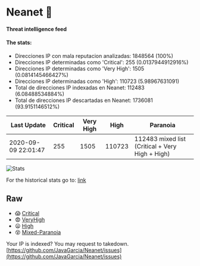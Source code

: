 # Neanet :hocho:
#### Threat intelligence feed
#### The stats:

- Direcciones IP con mala reputacion analizadas: 1848564 (100%)
- Direcciones IP determinadas como 'Critical':  255 (0.0137944912916%)
- Direcciones IP determinadas como 'Very High':  1505 (0.0814145466427%)
- Direcciones IP determinadas como 'High':  110723 (5.98967631091)
- Total de direcciones IP indexadas en Neanet:  112483 (6.08488534884%)
- Total de direcciones IP descartadas en Neanet:  1736081 (93.9151146512%)

| Last Update | Critical | Very High | High | Paranoia |
| --- | --- | --- | --- | --- |
| 2020-09-09 22:01:47 | 255 | 1505 | 110723 | 112483 mixed list (Critical + Very High + High)|

![Stats](https://docs.google.com/spreadsheets/d/e/2PACX-1vSnaNMIXVabIpDJjufMlzH7poXnshF3mgd8Is1g9ytUEzVsP5my4Trn8f-xkoLLQ38xpL3HtmUexLo6/pubchart?oid=501124687&format=image)

For the historical stats go to: [link](/stats.csv)
## Raw
- :scream: [Critical](https://raw.githubusercontent.com/JavaGarcia/Neanet/master/blacklists/neanet_critical.txt)
- :fearful: [VeryHigh](https://raw.githubusercontent.com/JavaGarcia/Neanet/master/blacklists/neanet_veryHigh.txtt)
- :frowning: [High](https://raw.githubusercontent.com/JavaGarcia/Neanet/master/blacklists/neanet_high.txt)
- :dizzy_face: [Mixed-Paranoia](https://raw.githubusercontent.com/JavaGarcia/Neanet/master/blacklists/neanet_all.txt)


Your IP is indexed? You may request to takedown. [https://github.com/JavaGarcia/Neanet/issues](https://github.com/JavaGarcia/Neanet/issues)































































































































































































































































































































































































































































































































































































































































































